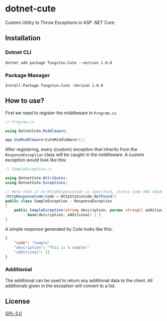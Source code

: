 # dotnet-cute
Custom Utility to Throw Exceptions in ASP .NET Core.

## Installation 

### Dotnet CLI
```
dotnet add package Tungstun.Cute --version 1.0.0
```

### Package Manager
```
Install-Package Tungstun.Cute -Version 1.0.0
```

## How to use?
First we need to register the middleware in `Program.cs`.
```cs
// Program.cs

using DotnetCute.Middleware;

app.UseMiddleware<CuteMiddleWare>();
```

After registering, every (custom) exception that inherits from the `ResponseException` class will be caught in the middleware. A custom exception would look like this:

```cs
// SampleException.cs

using DotnetCute.Attributes;
using DotnetCute.Exceptions;

// Note that if no HttpResponseCode is specified, status code 400 (BadRequest) is used.
[HttpResponseCode(Code = HttpStatusCode.NotFound)]
public class SampleException : ResponseException
{
    public SampleException(string description, params string[] additional) 
        : base(description, additional) { }
}
```

A simple response generated by Cute looks like this:

```json
{
    "code": "Sample"
    "description": "This is a sample!"
    "additional": []
}	

```

### Additionial
The additional can be used to return any additional data to the client. All additionals given in the exception will convert to a list.

## License
[GPL-3.0](https://www.gnu.org/licenses/gpl-3.0.nl.html)
[]()
